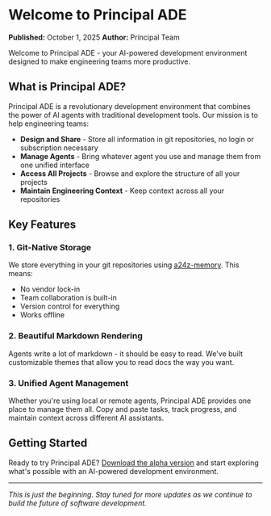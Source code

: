 # Welcome to Principal ADE

**Published:** October 1, 2025
**Author:** Principal Team

Welcome to Principal ADE - your AI-powered development environment designed to make engineering teams more productive.

## What is Principal ADE?

Principal ADE is a revolutionary development environment that combines the power of AI agents with traditional development tools. Our mission is to help engineering teams:

- **Design and Share** - Store all information in git repositories, no login or subscription necessary
- **Manage Agents** - Bring whatever agent you use and manage them from one unified interface
- **Access All Projects** - Browse and explore the structure of all your projects
- **Maintain Engineering Context** - Keep context across all your repositories

## Key Features

### 1. Git-Native Storage

We store everything in your git repositories using [a24z-memory](https://github.com/a24z-ai/core-library). This means:

- No vendor lock-in
- Team collaboration is built-in
- Version control for everything
- Works offline

### 2. Beautiful Markdown Rendering

Agents write a lot of markdown - it should be easy to read. We've built customizable themes that allow you to read docs the way you want.

### 3. Unified Agent Management

Whether you're using local or remote agents, Principal ADE provides one place to manage them all. Copy and paste tasks, track progress, and maintain context across different AI assistants.

## Getting Started

Ready to try Principal ADE? [Download the alpha version](/download) and start exploring what's possible with an AI-powered development environment.

---

*This is just the beginning. Stay tuned for more updates as we continue to build the future of software development.*
